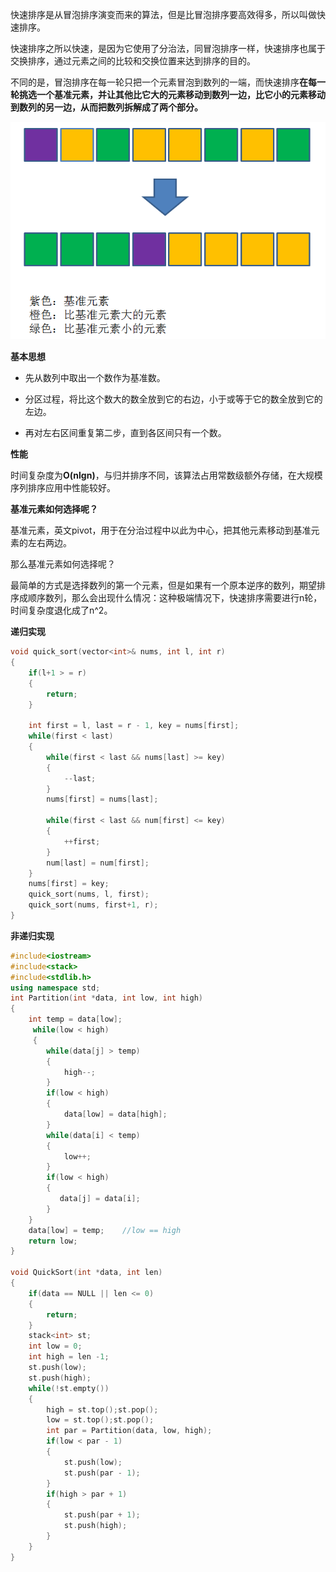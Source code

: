 快速排序是从冒泡排序演变而来的算法，但是比冒泡排序要高效得多，所以叫做快速排序。

快速排序之所以快速，是因为它使用了分治法，同冒泡排序一样，快速排序也属于交换排序，通过元素之间的比较和交换位置来达到排序的目的。

不同的是，冒泡排序在每一轮只把一个元素冒泡到数列的一端，而快速排序**在每一轮挑选一个基准元素，并让其他比它大的元素移动到数列一边，比它小的元素移动到数列的另一边，从而把数列拆解成了两个部分。**

![image-20210609224738744](../../img/image-20210609224738744.png)

**基本思想**

- 先从数列中取出一个数作为基准数。

- 分区过程，将比这个数大的数全放到它的右边，小于或等于它的数全放到它的左边。

- 再对左右区间重复第二步，直到各区间只有一个数。  

  

**性能**

时间复杂度为**O(nlgn)**，与归并排序不同，该算法占用常数级额外存储，在大规模序列排序应用中性能较好。



**基准元素如何选择呢？**

基准元素，英文pivot，用于在分治过程中以此为中心，把其他元素移动到基准元素的左右两边。

那么基准元素如何选择呢？

最简单的方式是选择数列的第一个元素，但是如果有一个原本逆序的数列，期望排序成顺序数列，那么会出现什么情况：这种极端情况下，快速排序需要进行n轮，时间复杂度退化成了n^2。

**递归实现**

```c++
void quick_sort(vector<int>& nums, int l, int r)
{
    if(l+1 > = r)
    {
        return;
    }

    int first = l, last = r - 1, key = nums[first];
    while(first < last)
    {
        while(first < last && nums[last] >= key)
        {
            --last;
        }
        nums[first] = nums[last];

        while(first < last && num[first] <= key)
        {
            ++first;
        }
        num[last] = num[first];
    }
    nums[first] = key;
    quick_sort(nums, l, first);
    quick_sort(nums, first+1, r);
}
```



**非递归实现**

```c++
#include<iostream>
#include<stack>
#include<stdlib.h>
using namespace std;
int Partition(int *data, int low, int high)
{
    int temp = data[low];
     while(low < high)
     {
        while(data[j] > temp)
        {
            high--;
        }
        if(low < high)
        {
            data[low] = data[high];
        }
        while(data[i] < temp)
        {
            low++;
        }
        if(low < high)
        {
           data[j] = data[i];
        }       
    }
    data[low] = temp;    //low == high
    return low;
}

void QuickSort(int *data, int len)
{
    if(data == NULL || len <= 0)
    {
        return;
    }
    stack<int> st;
    int low = 0;
    int high = len -1;
    st.push(low);
    st.push(high);
    while(!st.empty())
    {
        high = st.top();st.pop();
        low = st.top();st.pop();
        int par = Partition(data, low, high);
        if(low < par - 1)
        {
            st.push(low);
            st.push(par - 1);
        }
        if(high > par + 1)
        {
            st.push(par + 1);
            st.push(high);   
        }
    }
}
```

